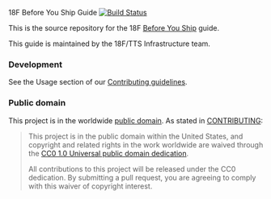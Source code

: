 18F Before You Ship Guide [![Build Status](https://travis-ci.org/18F/before-you-ship.svg?branch=master)](https://travis-ci.org/18F/before-you-ship)

This is the source repository for the 18F [Before You Ship](https://pages.18f.gov/before-you-ship/) guide.

This guide is maintained by the 18F/TTS Infrastructure team.

### Development

See the Usage section of our [Contributing guidelines](https://github.com/18F/before-you-ship/blob/master/CONTRIBUTING.md#usage). 

### Public domain

This project is in the worldwide [public domain](LICENSE.md). As stated in [CONTRIBUTING](CONTRIBUTING.md):

> This project is in the public domain within the United States, and copyright and related rights in the work worldwide are waived through the [CC0 1.0 Universal public domain dedication](https://creativecommons.org/publicdomain/zero/1.0/).
>
> All contributions to this project will be released under the CC0 dedication. By submitting a pull request, you are agreeing to comply with this waiver of copyright interest.
